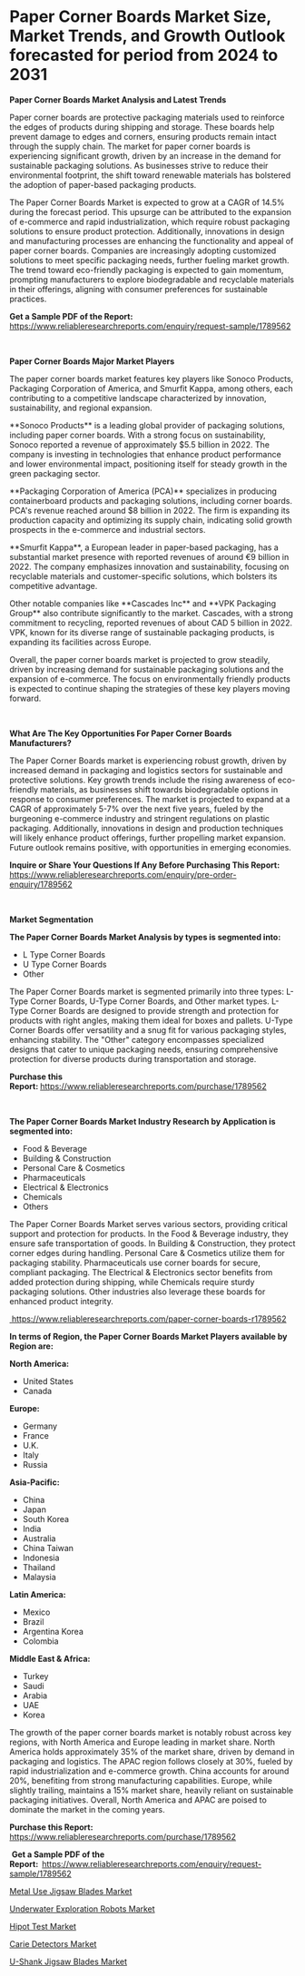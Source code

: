 <p><h1>Paper Corner Boards Market Size, Market Trends, and Growth Outlook forecasted for period from 2024 to 2031</h1></p><p><strong>Paper Corner Boards Market Analysis and Latest Trends</strong></p>
<p><p>Paper corner boards are protective packaging materials used to reinforce the edges of products during shipping and storage. These boards help prevent damage to edges and corners, ensuring products remain intact through the supply chain. The market for paper corner boards is experiencing significant growth, driven by an increase in the demand for sustainable packaging solutions. As businesses strive to reduce their environmental footprint, the shift toward renewable materials has bolstered the adoption of paper-based packaging products.</p><p>The Paper Corner Boards Market is expected to grow at a CAGR of 14.5% during the forecast period. This upsurge can be attributed to the expansion of e-commerce and rapid industrialization, which require robust packaging solutions to ensure product protection. Additionally, innovations in design and manufacturing processes are enhancing the functionality and appeal of paper corner boards. Companies are increasingly adopting customized solutions to meet specific packaging needs, further fueling market growth. The trend toward eco-friendly packaging is expected to gain momentum, prompting manufacturers to explore biodegradable and recyclable materials in their offerings, aligning with consumer preferences for sustainable practices.</p></p>
<p><strong>Get a Sample PDF of the Report:&nbsp;</strong> <a href="https://www.reliableresearchreports.com/enquiry/request-sample/1789562?utm_campaign=113&utm_medium=2&utm_source=Github&utm_content=ia&utm_term=13102024&utm_id=paper-corner-boards">https://www.reliableresearchreports.com/enquiry/request-sample/1789562</a></p>
<p>&nbsp;</p>
<p><strong>Paper Corner Boards Major Market Players</strong></p>
<p><p>The paper corner boards market features key players like Sonoco Products, Packaging Corporation of America, and Smurfit Kappa, among others, each contributing to a competitive landscape characterized by innovation, sustainability, and regional expansion.</p><p>**Sonoco Products** is a leading global provider of packaging solutions, including paper corner boards. With a strong focus on sustainability, Sonoco reported a revenue of approximately $5.5 billion in 2022. The company is investing in technologies that enhance product performance and lower environmental impact, positioning itself for steady growth in the green packaging sector.</p><p>**Packaging Corporation of America (PCA)** specializes in producing containerboard products and packaging solutions, including corner boards. PCA's revenue reached around $8 billion in 2022. The firm is expanding its production capacity and optimizing its supply chain, indicating solid growth prospects in the e-commerce and industrial sectors.</p><p>**Smurfit Kappa**, a European leader in paper-based packaging, has a substantial market presence with reported revenues of around €9 billion in 2022. The company emphasizes innovation and sustainability, focusing on recyclable materials and customer-specific solutions, which bolsters its competitive advantage.</p><p>Other notable companies like **Cascades Inc** and **VPK Packaging Group** also contribute significantly to the market. Cascades, with a strong commitment to recycling, reported revenues of about CAD 5 billion in 2022. VPK, known for its diverse range of sustainable packaging products, is expanding its facilities across Europe.</p><p>Overall, the paper corner boards market is projected to grow steadily, driven by increasing demand for sustainable packaging solutions and the expansion of e-commerce. The focus on environmentally friendly products is expected to continue shaping the strategies of these key players moving forward.</p></p>
<p>&nbsp;</p>
<p><strong>What Are The Key Opportunities For Paper Corner Boards Manufacturers?</strong></p>
<p><p>The Paper Corner Boards market is experiencing robust growth, driven by increased demand in packaging and logistics sectors for sustainable and protective solutions. Key growth trends include the rising awareness of eco-friendly materials, as businesses shift towards biodegradable options in response to consumer preferences. The market is projected to expand at a CAGR of approximately 5-7% over the next five years, fueled by the burgeoning e-commerce industry and stringent regulations on plastic packaging. Additionally, innovations in design and production techniques will likely enhance product offerings, further propelling market expansion. Future outlook remains positive, with opportunities in emerging economies.</p></p>
<p><strong>Inquire or Share Your Questions If Any Before Purchasing This Report:</strong> <a href="https://www.reliableresearchreports.com/enquiry/pre-order-enquiry/1789562?utm_campaign=113&utm_medium=2&utm_source=Github&utm_content=ia&utm_term=13102024&utm_id=paper-corner-boards">https://www.reliableresearchreports.com/enquiry/pre-order-enquiry/1789562</a></p>
<p>&nbsp;</p>
<p><strong>Market Segmentation</strong></p>
<p><strong>The Paper Corner Boards Market Analysis by types is segmented into:</strong></p>
<p><ul><li>L Type Corner Boards</li><li>U Type Corner Boards</li><li>Other</li></ul></p>
<p><p>The Paper Corner Boards market is segmented primarily into three types: L-Type Corner Boards, U-Type Corner Boards, and Other market types. L-Type Corner Boards are designed to provide strength and protection for products with right angles, making them ideal for boxes and pallets. U-Type Corner Boards offer versatility and a snug fit for various packaging styles, enhancing stability. The "Other" category encompasses specialized designs that cater to unique packaging needs, ensuring comprehensive protection for diverse products during transportation and storage.</p></p>
<p><strong>Purchase this Report:&nbsp;</strong><a href="https://www.reliableresearchreports.com/purchase/1789562?utm_campaign=113&utm_medium=2&utm_source=Github&utm_content=ia&utm_term=13102024&utm_id=paper-corner-boards">https://www.reliableresearchreports.com/purchase/1789562</a></p>
<p>&nbsp;</p>
<p><strong>The Paper Corner Boards Market Industry Research by Application is segmented into:</strong></p>
<p><ul><li>Food & Beverage</li><li>Building & Construction</li><li>Personal Care & Cosmetics</li><li>Pharmaceuticals</li><li>Electrical & Electronics</li><li>Chemicals</li><li>Others</li></ul></p>
<p><p>The Paper Corner Boards Market serves various sectors, providing critical support and protection for products. In the Food & Beverage industry, they ensure safe transportation of goods. In Building & Construction, they protect corner edges during handling. Personal Care & Cosmetics utilize them for packaging stability. Pharmaceuticals use corner boards for secure, compliant packaging. The Electrical & Electronics sector benefits from added protection during shipping, while Chemicals require sturdy packaging solutions. Other industries also leverage these boards for enhanced product integrity.</p></p>
<p><a href="https://www.reliableresearchreports.com/paper-corner-boards-r1789562?utm_campaign=113&utm_medium=2&utm_source=Github&utm_content=ia&utm_term=13102024&utm_id=paper-corner-boards">&nbsp;https://www.reliableresearchreports.com/paper-corner-boards-r1789562</a></p>
<p><strong>In terms of Region, the Paper Corner Boards Market Players available by Region are:</strong></p>
<p>
    <p> <strong> North America: </strong>
        <ul>
            <li>United States</li>
            <li>Canada</li>
        </ul>
        </p> 
    <p> <strong> Europe: </strong>
        <ul>
            <li>Germany</li>
            <li>France</li>
            <li>U.K.</li>
            <li>Italy</li>
            <li>Russia</li>
        </ul>
        </p> 
    <p> <strong> Asia-Pacific: </strong>
        <ul>
            <li>China</li>
            <li>Japan</li>
            <li>South Korea</li>
            <li>India</li>
            <li>Australia</li>
            <li>China Taiwan</li>
            <li>Indonesia</li>
            <li>Thailand</li>
            <li>Malaysia</li>
        </ul>
        </p> 
    <p> <strong> Latin America: </strong>
        <ul>
            <li>Mexico</li>
            <li>Brazil</li>
            <li>Argentina Korea</li>
            <li>Colombia</li>
        </ul>
        </p> 
    <p> <strong> Middle East & Africa: </strong>
        <ul>
            <li>Turkey</li>
            <li>Saudi</li>
            <li>Arabia</li>
            <li>UAE</li>
            <li>Korea</li>
        </ul>
    </p>
    </p>
<p><p>The growth of the paper corner boards market is notably robust across key regions, with North America and Europe leading in market share. North America holds approximately 35% of the market share, driven by demand in packaging and logistics. The APAC region follows closely at 30%, fueled by rapid industrialization and e-commerce growth. China accounts for around 20%, benefiting from strong manufacturing capabilities. Europe, while slightly trailing, maintains a 15% market share, heavily reliant on sustainable packaging initiatives. Overall, North America and APAC are poised to dominate the market in the coming years.</p></p>
<p><strong>Purchase this Report: </strong><a href="https://www.reliableresearchreports.com/purchase/1789562?utm_campaign=113&utm_medium=2&utm_source=Github&utm_content=ia&utm_term=13102024&utm_id=paper-corner-boards">https://www.reliableresearchreports.com/purchase/1789562</a></p>
<p>&nbsp;<strong>Get a Sample PDF of the Report:&nbsp;&nbsp;</strong><a href="https://www.reliableresearchreports.com/enquiry/request-sample/1789562?utm_campaign=113&utm_medium=2&utm_source=Github&utm_content=ia&utm_term=13102024&utm_id=paper-corner-boards">https://www.reliableresearchreports.com/enquiry/request-sample/1789562</a></p>
<p><strong></strong></p>
<p><p><a href="https://github.com/RuthLucas64/Market-Research-Report-List-1/blob/main/metal-use-jigsaw-blades-market.md?utm_campaign=113&utm_medium=2&utm_source=Github&utm_content=ia&utm_term=13102024&utm_id=paper-corner-boards">Metal Use Jigsaw Blades Market</a></p><p><a href="https://issuu.com/reportprime-2/docs/underwater-exploration-robots-marke_ef1df7ff04c48c?utm_campaign=113&utm_medium=2&utm_source=Github&utm_content=ia&utm_term=13102024&utm_id=paper-corner-boards">Underwater Exploration Robots Market</a></p><p><a href="https://issuu.com/reportprime-2/docs/hipot-test-market-size-2030.pptx_ce1808a059f6a3?utm_campaign=113&utm_medium=2&utm_source=Github&utm_content=ia&utm_term=13102024&utm_id=paper-corner-boards">Hipot Test Market</a></p><p><a href="https://www.linkedin.com/pulse/global-carie-detectors-market-sector2024-2031-metrics-pvyye?utm_campaign=113&utm_medium=2&utm_source=Github&utm_content=ia&utm_term=13102024&utm_id=paper-corner-boards">Carie Detectors Market</a></p><p><a href="https://github.com/LilianFaulkner65/Market-Research-Report-List-1/blob/main/u-shank-jigsaw-blades-market.md?utm_campaign=113&utm_medium=2&utm_source=Github&utm_content=ia&utm_term=13102024&utm_id=paper-corner-boards">U-Shank Jigsaw Blades Market</a></p></p>